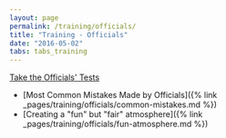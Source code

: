 ```yaml
---
layout: page
permalink: /training/officials/
title: "Training - Officials"
date: "2016-05-02"
tabs: tabs_training
---
```


<a href="{% link _pages/training/officials/officials-tests.md %}" class="button is-primary">Take the Officials' Tests</a>

* [Most Common Mistakes Made by Officials]({% link _pages/training/officials/common-mistakes.md %})
* [Creating a "fun" but "fair" atmosphere]({% link _pages/training/officials/fun-atmosphere.md %})

